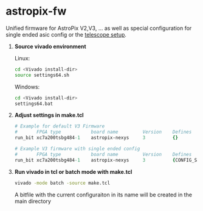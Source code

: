# astropix-fw
Unified firmware for AstroPix V2,V3, ... as well as special configuration for single ended asic config or the [telescope setup](https://github.com/nic-str/astropix-telescope).


1. **Source vivado environment**

    Linux:
    ```bash
    cd <Vivado install-dir>
    source settings64.sh
    ```
    Windows:
    ```bash
    cd <Vivado install-dir>
    settings64.bat
    ```
2. **Adjust settings in make.tcl**
    ```tcl
    # Example for default V3 Firmware
    #       FPGA type           board name	       Version    Defines               constraints file
    run_bit xc7a200tsbg484-1    astropix-nexys     3          {}                    $firmware_dir/constraints/constraints.tcl

    # Example V3 firmware with single ended config
    #       FPGA type           board name	       Version    Defines               constraints file
    run_bit xc7a200tsbg484-1    astropix-nexys     3          {CONFIG_SE}  $firmware_dir/constraints/constraints.tcl
    ```
3. **Run vivado in tcl or batch mode with make.tcl**
    ```bash
    vivado -mode batch -source make.tcl
    ```
    A bitfile with the current configuraiton in its name will be created in the main directory